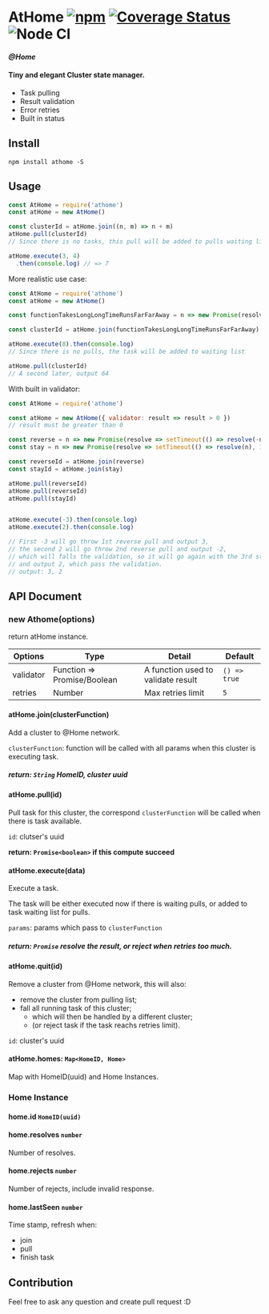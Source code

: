 # AtHome [![npm](https://img.shields.io/npm/v/athome.svg)](https://www.npmjs.com/package/athome) [![Coverage Status](https://coveralls.io/repos/github/simon300000/athome/badge.svg?branch=master)](https://coveralls.io/github/simon300000/athome?branch=master) ![Node CI](https://github.com/simon300000/athome/workflows/Node%20CI/badge.svg)

#### *@Home*

#### Tiny and elegant Cluster state manager.

* Task pulling
* Result validation
* Error retries
* Built in status

## Install

```shell
npm install athome -S
```

## Usage

```javascript
const AtHome = require('athome')
const atHome = new AtHome()

const clusterId = atHome.join((n, m) => n + m)
atHome.pull(clusterId)
// Since there is no tasks, this pull will be added to pulls waiting list.

atHome.execute(3, 4)
  .then(console.log) // => 7
```

More realistic use case:

```javascript
const AtHome = require('athome')
const atHome = new AtHome()

const functionTakesLongLongTimeRunsFarFarAway = n => new Promise(resolve => setTimeout(() => resolve(n * n), 1000))

const clusterId = atHome.join(functionTakesLongLongTimeRunsFarFarAway)

atHome.execute(8).then(console.log)
// Since there is no pulls, the task will be added to waiting list

atHome.pull(clusterId)
// A second later, output 64
```

With built in validator:

```javascript
const AtHome = require('athome')

const atHome = new AtHome({ validator: result => result > 0 })
// result must be greater than 0

const reverse = n => new Promise(resolve => setTimeout(() => resolve(-n), 1000))
const stay = n => new Promise(resolve => setTimeout(() => resolve(n), 1000))

const reverseId = atHome.join(reverse)
const stayId = atHome.join(stay)

atHome.pull(reverseId)
atHome.pull(reverseId)
atHome.pull(stayId)


atHome.execute(-3).then(console.log)
atHome.execute(2).then(console.log)

// First -3 will go throw 1st reverse pull and output 3,
// the second 2 will go throw 2nd reverse pull and output -2,
// which will falls the validation, so it will go again with the 3rd stay pull,
// and output 2, which pass the validation.
// output: 3, 2
```

## API Document

### new Athome(options)

return atHome instance.

| Options   | Type                        | Detail                             | Default      |
| --------- | --------------------------- | ---------------------------------- | ------------ |
| validator | Function => Promise/Boolean | A function used to validate result | `() => true` |
| retries   | Number                      | Max retries limit                  | `5`          |

#### atHome.join(clusterFunction)

Add a cluster to @Home network.

`clusterFunction`: function will be called with all params when this cluster is executing task.

##### return: `String` HomeID, cluster uuid

#### atHome.pull(id)

Pull task for this cluster, the correspond `clusterFunction` will be called when there is task available.

`id`: clutser's uuid

**return: `Promise<boolean>` if this compute succeed**

#### atHome.execute(data)

Execute a task.

The task will be either executed now if there is waiting pulls, or added to task waiting list for pulls.

`params`: params which pass to `clusterFunction`

##### return: `Promise` resolve the result, or reject when retries too much.

#### atHome.quit(id)

Remove a cluster from @Home network, this will also:

* remove the cluster from pulling list;
* fall all running task of this cluster;
  * which will then be handled by a different cluster;
  * (or reject task if the task reachs retries limit).

`id`: cluster's uuid

#### atHome.homes: `Map<HomeID, Home>`

Map with HomeID(uuid) and Home Instances.

### Home Instance

#### home.id `HomeID(uuid)`

#### home.resolves `number`

Number of resolves.

#### home.rejects `number`

Number of rejects, include invalid response.

#### home.lastSeen `number`

Time stamp, refresh when:

* join
* pull
* finish task

## Contribution

Feel free to ask any question and create pull request :D
